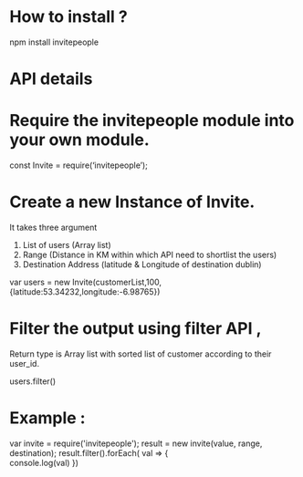 # How to install ?

  npm install invitepeople

# API details

# Require the invitepeople module into your own module. 

 const Invite = require(‘invitepeople’);

# Create a new Instance of Invite.
  It takes three argument
   1. List of users (Array list)
   2. Range (Distance in KM within which API need to shortlist the users)
   3. Destination Address (latitude & Longitude of destination dublin) 

 var users = new Invite(customerList,100,{latitude:53.34232,longitude:-6.98765})
 
# Filter the output using filter API ,
  Return type is Array list with sorted list of customer according to their user_id.

  users.filter()


# Example : 

var invite = require('invitepeople');
result = new invite(value, range, destination);
result.filter().forEach( val => {   
    console.log(val)
    })

